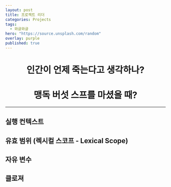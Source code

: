 ```yaml
---
layout: post
title: 프로젝트 리더
categories: Projects
tags:
  - 와글와글
hero: "https://source.unsplash.com/random"
overlay: purple
published: true
---
```


# <center>인간이 언제 죽는다고 생각하나?</center>

# <center>맹독 버섯 스프를 마셨을 때?</center>

---

## 실행 컨텍스트

## 유효 범위 (렉시컬 스코프 - Lexical Scope)

## 자유 변수

## 클로져
